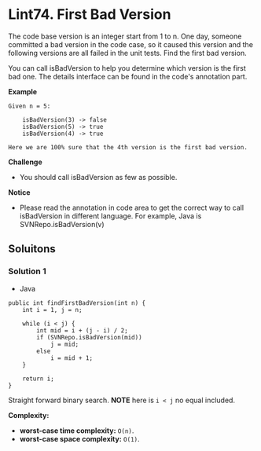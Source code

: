 # Lint74. First Bad Version

The code base version is an integer start from 1 to n. One day, someone committed a bad version in the code case, so it caused this version and the following versions are all failed in the unit tests. Find the first bad version.

You can call isBadVersion to help you determine which version is the first bad one. The details interface can be found in the code's annotation part.

**Example**
```
Given n = 5:

    isBadVersion(3) -> false
    isBadVersion(5) -> true
    isBadVersion(4) -> true

Here we are 100% sure that the 4th version is the first bad version.
```

**Challenge**

* You should call isBadVersion as few as possible.

**Notice**

* Please read the annotation in code area to get the correct way to call isBadVersion in different language. For example, Java is SVNRepo.isBadVersion(v)

## Soluitons

### Solution 1

* Java
```
public int findFirstBadVersion(int n) {
    int i = 1, j = n;
    
    while (i < j) {
        int mid = i + (j - i) / 2;
        if (SVNRepo.isBadVersion(mid))
            j = mid;
        else
            i = mid + 1;
    }
    
    return i;
}
```

Straight forward binary search. **NOTE** here is `i < j` no equal included.

**Complexity:**

* **worst-case time complexity:** `O(n)`.
* **worst-case space complexity:** `O(1)`.
